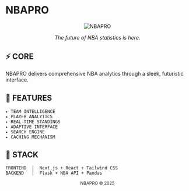 # NBAPRO

<div align="center">
  <img src="https://img.shields.io/badge/NBAPRO-NEXT--GEN_ANALYTICS-000000?style=for-the-badge&logo=basketball&logoColor=cyan" alt="NBAPRO" />
</div>

<p align="center">
  <i>The future of NBA statistics is here.</i>
</p>

## ⚡ CORE

NBAPRO delivers comprehensive NBA analytics through a sleek, futuristic interface.

## 🔮 FEATURES

```
▸ TEAM INTELLIGENCE    
▸ PLAYER ANALYTICS     
▸ REAL-TIME STANDINGS  
▸ ADAPTIVE INTERFACE   
▸ SEARCH ENGINE        
▸ CACHING MECHANISM    
```

## 🧠 STACK

```
FRONTEND  │  Next.js + React + Tailwind CSS
BACKEND   │  Flask + NBA API + Pandas
```

<div align="center">
  <sub>NBAPRO © 2025</sub>
</div> 
